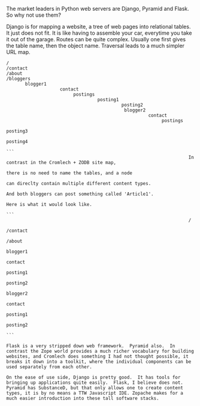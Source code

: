 
 The market leaders in Python web servers are Django, Pyramid and Flask.  So why not use them?

Django is for mapping a website, a tree of web pages into relational tables.
It just does not fit.  It is like having to assemble your car, everytime you take it out of the garage. Routes can be quite complex.  Usually one first gives the table name, then the object name.  Traversal leads to a much simpler URL map.

```
/
/contact
/about
/bloggers
       blogger1
                    contact
		                 postings
				                  posting1
						                   posting2
								            blogger2
									                 contact
											              postings
												                       posting3
														                        posting4
																	```
																	In contrast in the Cromlech + ZODB site map,
																	there is no need to name the tables, and a node
																	can direclty contain multiple different content types.
																	And both bloggers can post something called 'Article1'.
																	Here is what it would look like.
																	```
																	/
																	/contact
																	/about
																	       blogger1
																	                        contact
																				                 posting1
																						                  posting2
																								           blogger2
																									                   contact
																											                    posting1
																													                     posting2
																															     ```
																															     Flask is a very stripped down web framework.  Pyramid also.  In contrast the Zope world provides a much richer vocabulary for building websites, and Cromlech does something I had not thought possible, it breaks it down into a toolkit, where the individual components can be used separately from each other.

On the ease of use side, Django is pretty good.  It has tools for bringing up applications quite easily.  Flask, I believe does not.  Pyramid has SubstanceD, but that only allows one to create content types, it is by no means a TTW Javascript IDE. Zopache makes for a much easier introduction into these tall software stacks.
